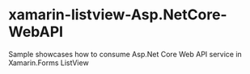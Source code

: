 # xamarin-listview-Asp.NetCore-WebAPI
Sample showcases how to consume Asp.Net Core Web API service in Xamarin.Forms ListView

